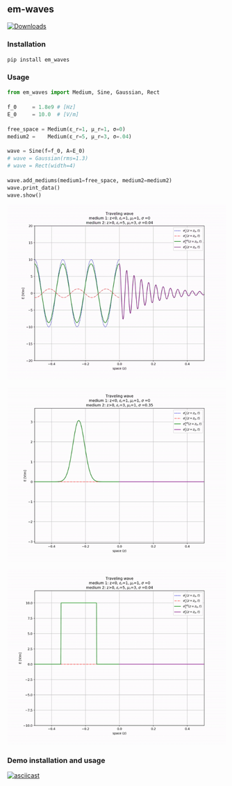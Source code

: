 ## em-waves

[![Downloads](https://pepy.tech/badge/em-waves)](https://pepy.tech/project/em-waves)


### Installation
`pip install em_waves`


### Usage
```python
from em_waves import Medium, Sine, Gaussian, Rect

f_0     = 1.8e9 # [Hz]
E_0     = 10.0  # [V/m]

free_space = Medium(ε_r=1, μ_r=1, σ=0)
medium2 =    Medium(ε_r=5, μ_r=3, σ=.04)

wave = Sine(f=f_0, A=E_0)
# wave = Gaussian(rms=1.3)
# wave = Rect(width=4)

wave.add_mediums(medium1=free_space, medium2=medium2)
wave.print_data()
wave.show()
```


![Alt Text](https://raw.githubusercontent.com/urbanij/misc-scripts/master/ef/1_waves/media/cosine.gif)

![Alt Text](https://raw.githubusercontent.com/urbanij/misc-scripts/master/ef/1_waves/media/gaussian.gif)

![Alt Text](https://raw.githubusercontent.com/urbanij/misc-scripts/master/ef/1_waves/media/rect.gif)


### Demo installation and usage
[![asciicast](https://asciinema.org/a/0nIiOrAbAfusd1GOhGW1ZSTuO.svg)](https://asciinema.org/a/0nIiOrAbAfusd1GOhGW1ZSTuO)